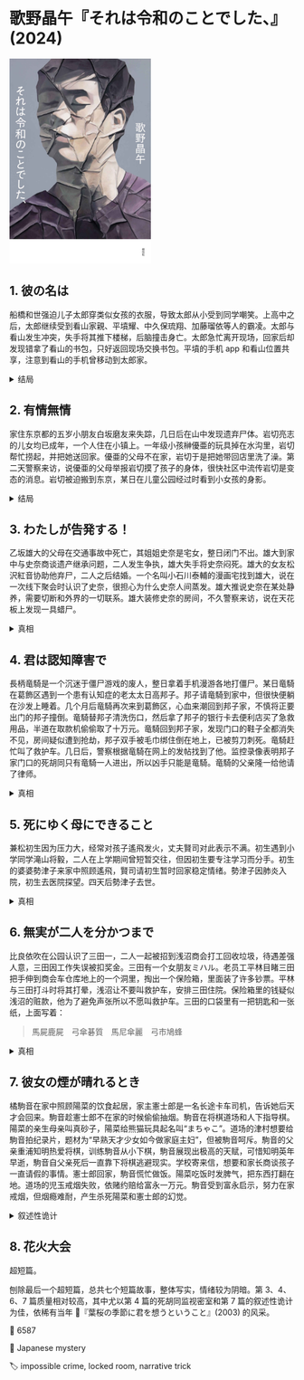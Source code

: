 # 歌野晶午『それは令和のことでした、』(2024)

<img src=images/2024_cover.jpg width=250/>

## 1. 彼の名は

船橋和世强迫儿子太郎穿类似女孩的衣服，导致太郎从小受到同学嘲笑。上高中之后，太郎继续受到看山家親、平墳耀、中久保琉翔、加藤瑠依等人的霸凌。太郎与看山发生冲突，失手将其推下楼梯，后脑撞击身亡。太郎急忙离开现场，回家后却发现错拿了看山的书包，只好返回现场交换书包。平墳的手机 app 和看山位置共享，注意到看山的手机曾移动到太郎家。

<details><summary>结局</summary>
太郎回家后气愤且绝望地杀死和世。
</details>

## 2. 有情無情

家住东京都的五岁小朋友白坂磨友来失踪，几日后在山中发现遗弃尸体。岩切亮志的儿女均已成年，一个人住在小镇上。一年级小孩榊優亜的玩具掉在水沟里，岩切帮忙捞起，并把她送回家。優亜的父母不在家，岩切于是把她带回店里洗了澡。第二天警察来访，说優亜的父母举报岩切摸了孩子的身体，很快社区中流传岩切是变态的消息。岩切被迫搬到东京，某日在儿童公园经过时看到小女孩的身影。

<details><summary>结局</summary>
岩切害怕被误会，没有理会小女孩便匆匆回家。几日后他在新闻中看到小女孩遇害，内疚自杀。
</details>

## 3. わたしが告発する！

乙坂雄大的父母在交通事故中死亡，其姐姐史奈是宅女，整日闭门不出。雄大到家中与史奈商谈遗产继承问题，二人发生争执，雄大失手将史奈闷死。雄大的女友松沢紅音协助他弃尸，二人之后结婚。一个名叫小石川泰輔的漫画宅找到雄大，说在一次线下聚会时认识了史奈，很担心为什么史奈人间蒸发。雄大推说史奈在某处静养，需要切断和外界的一切联系。雄大装修史奈的房间，不久警察来访，说在天花板上发现一具蜡尸。

<details><summary>真相</summary>
史奈在线下活动时怀了小石川的孩子，瞒着父母生下并杀死婴儿，藏在天花板上。
</details>

## 4. 君は認知障害で

長柄竜騎是一个沉迷于僵尸游戏的废人，整日拿着手机漫游各地打僵尸。某日竜騎在葛飾区遇到一个患有认知症的老太太日高邦子。邦子请竜騎到家中，但很快便躺在沙发上睡着。几个月后竜騎再次来到葛飾区，心血来潮回到邦子家，不慎将正要出门的邦子撞倒。竜騎替邦子清洗伤口，然后拿了邦子的银行卡去便利店买了急救用品，半道在取款机偷偷取了十万元。竜騎回到邦子家，发现门口的鞋子全都消失不见，房间疑似遭到抢劫，邦子双手被毛巾绑住倒在地上，已被剪刀刺死。竜騎赶忙叫了救护车。几日后，警察根据竜騎在网上的发帖找到了他。监控录像表明邦子家门口的死胡同只有竜騎一人进出，所以凶手只能是竜騎。竜騎的父亲隆一给他请了律师。

<details><summary>真相</summary>
凶手是邦子邻居家的老太太，竜騎撞倒的是凶手而不是邦子。凶手让邦子穿上自己的衣服，又拿走门口的鞋，以免给竜騎造成“凶手离开”的印象。竜騎的父亲在网上看到竜騎的帖子，将其发给警察。
</details>

## 5. 死にゆく母にできること

兼松初生因为压力大，经常对孩子遙飛发火，丈夫賢司对此表示不满。初生遇到小学同学滝山将毅，二人在上学期间曾短暂交往，但因初生要专注学习而分手。初生的婆婆勢津子来家中照顾遙飛，賢司请初生暂时回家稳定情绪。勢津子因肺炎入院，初生去医院探望。四天后勢津子去世。

<details><summary>真相</summary>
初生觉得如果勢津子病死，自己就没有办法让她理解自己的真实感触，所以将其闷死。
</details>

## 6. 無実が二人を分かつまで

比良依吹在公园认识了三田一，二人一起被招到浅沼商会打工回收垃圾，待遇差强人意，三田因工作失误被扣奖金。三田有一个女朋友ミハル。老员工平林目睹三田把手伸到商会车仓库地上的一个洞里，掏出一个保险箱，里面装了许多钞票。平林与三田打斗时将其打晕，浅沼让不要叫救护车，安排三田住院。保险箱里的钱疑似浅沼的赃款，他为了避免声张所以不愿叫救护车。三田的口袋里有一把钥匙和一张纸，上面写着：

> 馬屍鹿屍　弓傘碁質　馬尼傘麗　弓市鳩蜂

<details><summary>真相</summary>
“馬”指“马手”，拉马缰绳的手是右手；“弓”指“弓手”，持弓的手是左手。其余汉字按发音念出，得到密码为

> 右４６４　左３５７　右２３０　左１９８

三田是中亚非法移民，不认识字，不可能破解密码。真正的犯人是平林。
</details>

## 7. 彼女の煙が晴れるとき

橘駒音在家中照顾陽菜的饮食起居，家主憲士郎是一名长途卡车司机，告诉她后天才会回来。駒音趁憲士郎不在家的时候偷偷抽烟。駒音在将棋道场和人下指导棋。陽菜的亲生母亲叫真砂子，陽菜给熊猫玩具起名叫“まちゃこ”。道场的津村想要给駒音拍纪录片，题材为“早熟天才少女如今做家庭主妇”，但被駒音呵斥。駒音的父亲重浦知明热爱将棋，训练駒音从小下棋，駒音展现出极高的天赋，可惜知明英年早逝，駒音自父亲死后一直靠下将棋逃避现实。学校寄来信，想要和家长商谈孩子一直请假的事情。憲士郎回家，駒音慌忙做饭。陽菜吃饭时发脾气，把东西打翻在地。道场的児玉戒烟失败，依赌约赔给富永一万元。駒音受到富永启示，努力在家戒烟，但烟瘾难耐，产生杀死陽菜和憲士郎的幻觉。

<details><summary>叙述性诡计</summary>
駒音的父亲死后，母亲清花改嫁橘憲士郎，不久也生病去世。憲士郎整日在外奔波，陽菜上高中，駒音被迫承担许多家务。駒音不是憲士郎的妻子，她只有十一岁，从六年级之后就辍学在家（伏线：学校的信），偷偷抽憲士郎的烟。道场的人都想帮助駒音戒烟，津村想让她靠“名人”的动力戒烟，富永故意说“连烟都戒不了的人什么事也做不成。”
</details>

## 8. 花火大会

超短篇。

刨除最后一个超短篇，总共七个短篇故事，整体写实，情绪较为阴暗。第 3、4、6、7 篇质量相对较高，其中尤以第 4 篇的死胡同监视密室和第 7 篇的叙述性诡计为佳，依稀有当年 📖『葉桜の季節に君を想うということ』(2003) 的风采。

:link: 6587

:file_folder: Japanese mystery

:label: impossible crime, locked room, narrative trick
